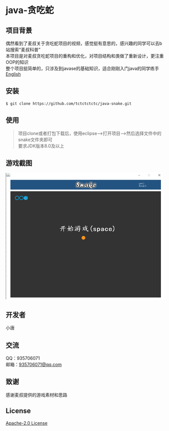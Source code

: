  # java-贪吃蛇  

 ## 项目背景
 偶然看到了麦叔关于贪吃蛇项目的视频，感觉挺有意思的，感兴趣的同学可以去b站搜索“麦叔科普”  
 本项目是对麦叔贪吃蛇项目的重构和优化，对项目结构和类做了重新设计，更注重OOP的知识  
 整个项目挺简单的，只涉及到javase的基础知识，适合刚刚入门java的同学练手  
 [English](README.en.md)

 ## 安装
  ```git
  $ git clone https://github.com/tctctctctc/java-snake.git
  ```

 ## 使用
  >项目clone或者打包下载后，使用eclipse-->打开项目-->然后选择文件中的snake文件夹即可  
  >要求JDK版本8.0及以上
  
 ## 游戏截图
 ![游戏截图](img/snake.png)
  
 ## 开发者  
 小唐


## 交流
  QQ：935706071  
  邮箱：935706071@qq.com

## 致谢
  感谢麦叔提供的游戏素材和思路
   
## License
  [Apache-2.0 License](LICENSE)
  
  
